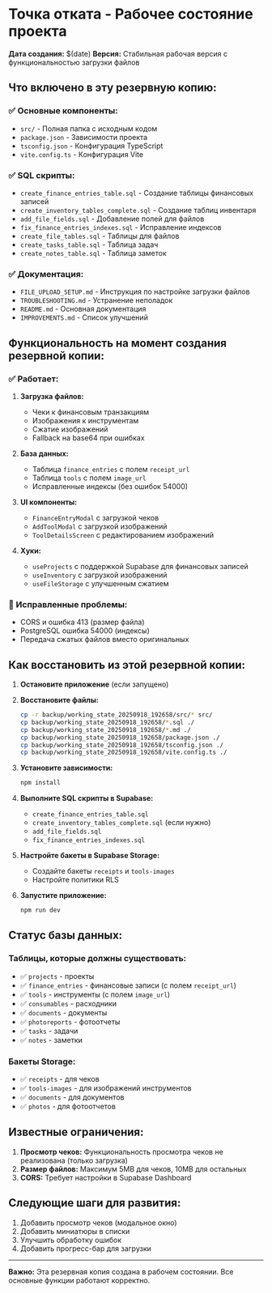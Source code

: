 # Точка отката - Рабочее состояние проекта

**Дата создания:** $(date)
**Версия:** Стабильная рабочая версия с функциональностью загрузки файлов

## Что включено в эту резервную копию:

### ✅ Основные компоненты:
- `src/` - Полная папка с исходным кодом
- `package.json` - Зависимости проекта
- `tsconfig.json` - Конфигурация TypeScript
- `vite.config.ts` - Конфигурация Vite

### ✅ SQL скрипты:
- `create_finance_entries_table.sql` - Создание таблицы финансовых записей
- `create_inventory_tables_complete.sql` - Создание таблиц инвентаря
- `add_file_fields.sql` - Добавление полей для файлов
- `fix_finance_entries_indexes.sql` - Исправление индексов
- `create_file_tables.sql` - Таблицы для файлов
- `create_tasks_table.sql` - Таблица задач
- `create_notes_table.sql` - Таблица заметок

### ✅ Документация:
- `FILE_UPLOAD_SETUP.md` - Инструкция по настройке загрузки файлов
- `TROUBLESHOOTING.md` - Устранение неполадок
- `README.md` - Основная документация
- `IMPROVEMENTS.md` - Список улучшений

## Функциональность на момент создания резервной копии:

### ✅ Работает:
1. **Загрузка файлов:**
   - Чеки к финансовым транзакциям
   - Изображения к инструментам
   - Сжатие изображений
   - Fallback на base64 при ошибках

2. **База данных:**
   - Таблица `finance_entries` с полем `receipt_url`
   - Таблица `tools` с полем `image_url`
   - Исправленные индексы (без ошибок 54000)

3. **UI компоненты:**
   - `FinanceEntryModal` с загрузкой чеков
   - `AddToolModal` с загрузкой изображений
   - `ToolDetailsScreen` с редактированием изображений

4. **Хуки:**
   - `useProjects` с поддержкой Supabase для финансовых записей
   - `useInventory` с загрузкой изображений
   - `useFileStorage` с улучшенным сжатием

### 🔧 Исправленные проблемы:
- CORS и ошибка 413 (размер файла)
- PostgreSQL ошибка 54000 (индексы)
- Передача сжатых файлов вместо оригинальных

## Как восстановить из этой резервной копии:

1. **Остановите приложение** (если запущено)

2. **Восстановите файлы:**
   ```bash
   cp -r backup/working_state_20250918_192658/src/* src/
   cp backup/working_state_20250918_192658/*.sql ./
   cp backup/working_state_20250918_192658/*.md ./
   cp backup/working_state_20250918_192658/package.json ./
   cp backup/working_state_20250918_192658/tsconfig.json ./
   cp backup/working_state_20250918_192658/vite.config.ts ./
   ```

3. **Установите зависимости:**
   ```bash
   npm install
   ```

4. **Выполните SQL скрипты в Supabase:**
   - `create_finance_entries_table.sql`
   - `create_inventory_tables_complete.sql` (если нужно)
   - `add_file_fields.sql`
   - `fix_finance_entries_indexes.sql`

5. **Настройте бакеты в Supabase Storage:**
   - Создайте бакеты `receipts` и `tools-images`
   - Настройте политики RLS

6. **Запустите приложение:**
   ```bash
   npm run dev
   ```

## Статус базы данных:

### Таблицы, которые должны существовать:
- ✅ `projects` - проекты
- ✅ `finance_entries` - финансовые записи (с полем `receipt_url`)
- ✅ `tools` - инструменты (с полем `image_url`)
- ✅ `consumables` - расходники
- ✅ `documents` - документы
- ✅ `photoreports` - фотоотчеты
- ✅ `tasks` - задачи
- ✅ `notes` - заметки

### Бакеты Storage:
- ✅ `receipts` - для чеков
- ✅ `tools-images` - для изображений инструментов
- ✅ `documents` - для документов
- ✅ `photos` - для фотоотчетов

## Известные ограничения:

1. **Просмотр чеков:** Функциональность просмотра чеков не реализована (только загрузка)
2. **Размер файлов:** Максимум 5MB для чеков, 10MB для остальных
3. **CORS:** Требует настройки в Supabase Dashboard

## Следующие шаги для развития:

1. Добавить просмотр чеков (модальное окно)
2. Добавить миниатюры в списки
3. Улучшить обработку ошибок
4. Добавить прогресс-бар для загрузки

---
**Важно:** Эта резервная копия создана в рабочем состоянии. Все основные функции работают корректно.
